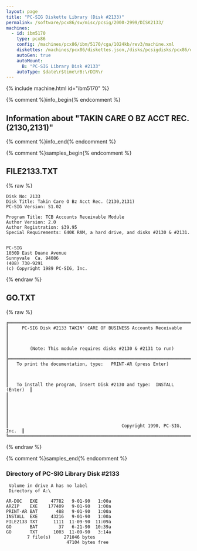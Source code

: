 ```yaml
---
layout: page
title: "PC-SIG Diskette Library (Disk #2133)"
permalink: /software/pcx86/sw/misc/pcsig/2000-2999/DISK2133/
machines:
  - id: ibm5170
    type: pcx86
    config: /machines/pcx86/ibm/5170/cga/1024kb/rev3/machine.xml
    diskettes: /machines/pcx86/diskettes.json,/disks/pcsigdisks/pcx86/diskettes.json
    autoGen: true
    autoMount:
      B: "PC-SIG Library Disk #2133"
    autoType: $date\r$time\rB:\rDIR\r
---
```


{% include machine.html id="ibm5170" %}

{% comment %}info_begin{% endcomment %}

## Information about "TAKIN CARE O BZ ACCT REC. (2130,2131)"

{% comment %}info_end{% endcomment %}

{% comment %}samples_begin{% endcomment %}

## FILE2133.TXT

{% raw %}
```
Disk No: 2133                                                           
Disk Title: Takin Care O Bz Acct Rec. (2130,2131)                       
PC-SIG Version: S1.02                                                   
                                                                        
Program Title: TCB Accounts Receivable Module                           
Author Version: 2.0                                                     
Author Registration: $39.95                                             
Special Requirements: 640K RAM, a hard drive, and disks #2130 & #2131.  
                                                                        
                                                                        
PC-SIG                                                                  
1030D East Duane Avenue                                                 
Sunnyvale  Ca. 94086                                                    
(408) 730-9291                                                          
(c) Copyright 1989 PC-SIG, Inc.                                         
```
{% endraw %}

## GO.TXT

{% raw %}
```
╔═════════════════════════════════════════════════════════════════════════╗
║     PC-SIG Disk #2133 TAKIN' CARE OF BUSINESS Accounts Receivable       ║
║                                                                         ║
║        (Note: This module requires disks #2130 & #2131 to run)          ║
╠═════════════════════════════════════════════════════════════════════════╣
║   To print the documentation, type:   PRINT-AR (press Enter)            ║ 
║                                                                         ║
║   To install the program, insert Disk #2130 and type:  INSTALL (Enter)  ║
║                                                                         ║
║                                                                         ║
║                                                                         ║
║                                           Copyright 1990, PC-SIG, Inc.  ║
╚═════════════════════════════════════════════════════════════════════════╝
```
{% endraw %}

{% comment %}samples_end{% endcomment %}

### Directory of PC-SIG Library Disk #2133

     Volume in drive A has no label
     Directory of A:\

    AR-DOC   EXE     47782   9-01-90   1:00a
    ARZIP    EXE    177409   9-01-90   1:00a
    PRINT-AR BAT       488   9-01-90   1:00a
    INSTALL  EXE     43216   9-01-90   1:00a
    FILE2133 TXT      1111  11-09-90  11:09a
    GO       BAT        37   6-21-90  10:39a
    GO       TXT      1003  11-09-90   3:14a
            7 file(s)     271046 bytes
                           47104 bytes free
